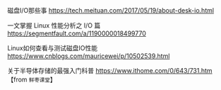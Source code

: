 
磁盘I/O那些事 https://tech.meituan.com/2017/05/19/about-desk-io.html

一文掌握 Linux 性能分析之 I/O 篇 https://segmentfault.com/a/1190000018499770

Linux如何查看与测试磁盘IO性能 https://www.cnblogs.com/mauricewei/p/10502539.html

关于半导体存储的最强入门科普 https://www.ithome.com/0/643/731.htm  【from `鲜枣课堂`】
